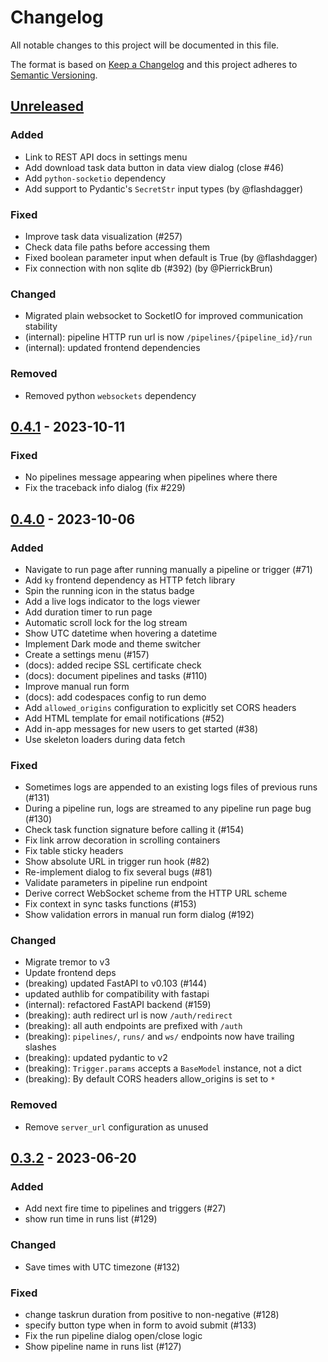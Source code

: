 # Changelog
All notable changes to this project will be documented in this file.

The format is based on [Keep a Changelog](http://keepachangelog.com/)
and this project adheres to [Semantic Versioning](http://semver.org/).

## [Unreleased]

### Added
- Link to REST API docs in settings menu
- Add download task data button in data view dialog (close #46)
- Add `python-socketio` dependency
- Add support to Pydantic's `SecretStr` input types (by @flashdagger)

### Fixed
- Improve task data visualization (#257)
- Check data file paths before accessing them
- Fixed boolean parameter input when default is True (by @flashdagger)
- Fix connection with non sqlite db (#392) (by @PierrickBrun)

### Changed
- Migrated plain websocket to SocketIO for improved communication stability
- (internal): pipeline HTTP run url is now `/pipelines/{pipeline_id}/run`
- (internal): updated frontend dependencies

### Removed
- Removed python `websockets` dependency

## [0.4.1] - 2023-10-11

### Fixed
- No pipelines message appearing when pipelines where there
- Fix the traceback info dialog (fix #229)

## [0.4.0] - 2023-10-06
### Added
- Navigate to run page after running manually a pipeline or trigger (#71)
- Add `ky` frontend dependency as HTTP fetch library
- Spin the running icon in the status badge
- Add a live logs indicator to the logs viewer
- Add duration timer to run page
- Automatic scroll lock for the log stream
- Show UTC datetime when hovering a datetime
- Implement Dark mode and theme switcher
- Create a settings menu (#157)
- (docs): added recipe SSL certificate check
- (docs): document pipelines and tasks (#110)
- Improve manual run form
- (docs): add codespaces config to run demo
- Add `allowed_origins` configuration to explicitly set CORS headers
- Add HTML template for email notifications (#52)
- Add in-app messages for new users to get started (#38)
- Use skeleton loaders during data fetch

### Fixed
- Sometimes logs are appended to an existing logs files of previous runs (#131)
- During a pipeline run, logs are streamed to any pipeline run page bug (#130)
- Check task function signature before calling it (#154)
- Fix link arrow decoration in scrolling containers
- Fix table sticky headers
- Show absolute URL in trigger run hook (#82)
- Re-implement dialog to fix several bugs (#81)
- Validate parameters in pipeline run endpoint
- Derive correct WebSocket scheme from the HTTP URL scheme
- Fix context in sync tasks functions (#153)
- Show validation errors in manual run form dialog (#192)

### Changed
- Migrate tremor to v3
- Update frontend deps
- (breaking) updated FastAPI to v0.103 (#144)
- updated authlib for compatibility with fastapi
- (internal): refactored FastAPI backend (#159)
- (breaking): auth redirect url is now `/auth/redirect`
- (breaking): all auth endpoints are prefixed with `/auth`
- (breaking): `pipelines/`, `runs/` and `ws/` endpoints now have trailing slashes
- (breaking): updated pydantic to v2
- (breaking): `Trigger.params` accepts a `BaseModel` instance, not a dict
- (breaking): By default CORS headers allow_origins is set to `*`

### Removed
- Remove `server_url` configuration as unused

## [0.3.2] - 2023-06-20
### Added
- Add next fire time to pipelines and triggers (#27)
- show run time in runs list (#129)

### Changed
- Save times with UTC timezone (#132)

### Fixed
- change taskrun duration from positive to non-negative (#128)
- specify button type when in form to avoid submit (#133)
- Fix the run pipeline dialog open/close logic
- Show pipeline name in runs list (#127)

[Unreleased]: https://github.com/lucafaggianelli/mario-pype/compare/v0.4.1...HEAD
[0.4.1]: https://github.com/lucafaggianelli/mario-pype/compare/v0.4.0...v0.4.1
[0.4.0]: https://github.com/lucafaggianelli/mario-pype/compare/v0.3.2...v0.4.0
[0.3.2]: https://github.com/lucafaggianelli/plombery.git/releases/tag/v0.3.2
